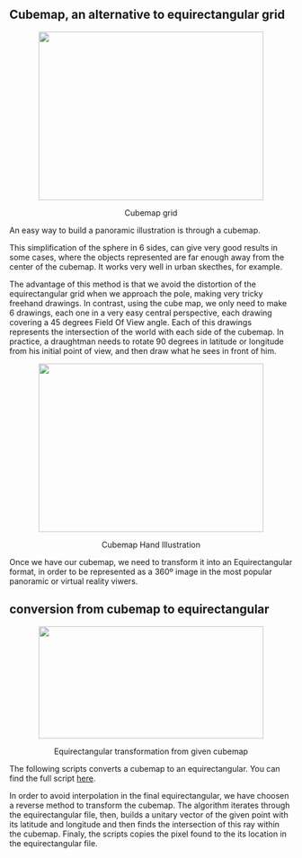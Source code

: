 ## Cubemap, an alternative to equirectangular grid

<p align="center">
  <img width="400" height="300" src="https://github.com/javierdejuan/stuff/blob/master/VirtualReallityFoundamentals/code/hexaedro%20equiangular.jpg">
</p>
<p align="center">
Cubemap grid
</p>

An easy way to build a panoramic illustration is through a cubemap.

This simplification of the sphere in 6 sides, can give very good results in some cases, where the objects represented are far enough away 
from the center of the cubemap.
It works very well in urban skecthes, for example.

The advantage of this method is that we avoid the distortion of the equirectangular grid when we approach the pole, making very tricky freehand drawings.
In contrast, using the cube map, we only need to make 6 drawings, each one in a very easy central perspective, each drawing covering a 45 degrees Field Of View angle.
Each of this drawings represents the intersection of the world with each side of the cubemap.
In practice, a draughtman needs to rotate 90 degrees in latitude or longitude from his initial point of view, and then draw what he sees in front of him.

<p align="center">
  <img width="400" height="300" src="https://github.com/javierdejuan/stuff/blob/master/VirtualReallityFoundamentals/code/marche%20des%20halles%20angouleme%20Hexaedro.png">
</p>
<p align="center">
Cubemap Hand Illustration
</p>

Once we have our cubemap, we need to transform it into an Equirectangular format, in order to be represented as a 360º image in the most popular panoramic or virtual reality viwers.

## conversion from cubemap to equirectangular

<p align="center">
  <img width="400" height="200" src="https://github.com/javierdejuan/stuff/blob/master/VirtualReallityFoundamentals/code/marche%20des%20halles%20angouleme.jpg">
</p>
<p align="center">
Equirectangular transformation from given cubemap
</p>

The following scripts converts a cubemap to an equirectangular. 
You can find the full script [here](https://github.com/javierdejuan/stuff/blob/master/VirtualReallityFoundamentals/code/HexaedroToEquirectPy.py).

In order to avoid interpolation in the final equirectangular, we have choosen a reverse method to transform the cubemap.
The algorithm iterates through the equirectangular file, then, builds a unitary vector of the given point with its latitude and longitude and 
then finds the intersection of this ray within the cubemap.
Finaly, the scripts copies the pixel found to the its location in the equirectangular file.



